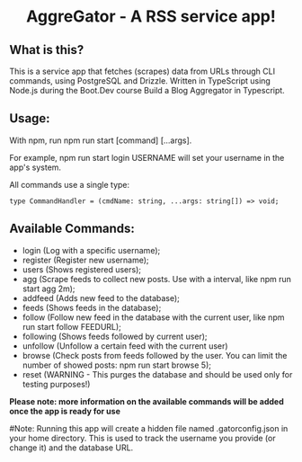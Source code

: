 <div align="center">

# AggreGator - A RSS service app!
</div>

## What is this?

This is a service app that fetches (scrapes) data from URLs through CLI commands, using PostgreSQL and Drizzle. Written in TypeScript using Node.js during the Boot.Dev course Build a Blog Aggregator in Typescript.

## Usage:

With npm, run npm run start [command] [...args].

For example, npm run start login USERNAME will set your username in the app's system.

All commands use a single type:

```
type CommandHandler = (cmdName: string, ...args: string[]) => void;

```
## Available Commands:

* login (Log with a specific username);
* register (Register new username);
* users (Shows registered users);
* agg (Scrape feeds to collect new posts. Use with a interval, like npm run start agg 2m);
* addfeed (Adds new feed to the database);
* feeds (Shows feeds in the database);
* follow (Follow new feed in the database with the current user, like npm run start follow FEEDURL);
* following (Shows feeds followed by current user);
* unfollow (Unfollow a certain feed with the current user)
* browse (Check posts from feeds followed by the user. You can limit the number of showed posts: npm run start browse 5);
* reset (WARNING - This purges the database and should be used only for testing purposes!)

**Please note: more information on the available commands will be added once the app is ready for use**

#Note: Running this app will create a hidden file named .gatorconfig.json in your home directory. This is used to track the username you provide (or change it) and the database URL.
